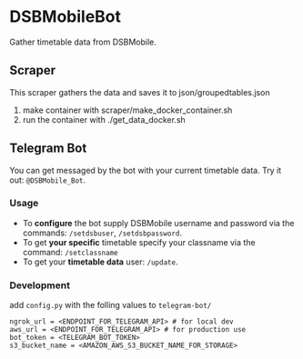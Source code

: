 # DSBMobileBot
Gather timetable data from DSBMobile.

## Scraper
This scraper gathers the data and saves it to json/groupedtables.json
1. make container with scraper/make_docker_container.sh 
2. run the container with ./get_data_docker.sh

## Telegram Bot
You can get messaged by the bot with your current timetable data. Try it out: `@DSBMobile_Bot`.

### Usage
- To **configure** the bot supply DSBMobile username and password via the commands: `/setdsbuser`, `/setdsbpassword`.
- To get **your specific** timetable specify your classname via the command: `/setclassname`
- To get your **timetable data** user: `/update`.

### Development
add `config.py` with the folling values to `telegram-bot/`

```
ngrok_url = <ENDPOINT_FOR_TELEGRAM_API> # for local dev
aws_url = <ENDPOINT_FOR_TELEGRAM_API> # for production use
bot_token = <TELEGRAM_BOT_TOKEN>
s3_bucket_name = <AMAZON_AWS_S3_BUCKET_NAME_FOR_STORAGE>
```
